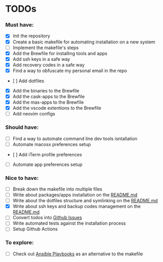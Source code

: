 # TODOs

### Must have:

- [x] Init the repository
- [x] Create a basic makefile for automating installation on a new system
- [ ] Implement the makefile's steps
- [x] Add the Brewfile for installing tools and apps
- [x] Add ssh keys in a safe way
- [x] Add recovery codes in a safe way
- [x] Find a way to obfuscate my personal email in the repo
- [ ] Add dotfiles
- [x] Add the binaries to the Brewfile
- [x] Add the cask-apps to the Brewfile
- [x] Add the mas-apps to the Brewfile
- [x] Add the vscode extentions to the Brewfile
- [ ] Add neovim configs

### Should have:

- [ ] Find a way to automate command line dev tools isntallation
- [ ] Automate macosx preferences setup
- [ ] Add iTerm profile preferences
- [ ] Automate app preferences setup

### Nice to have:

- [ ] Break down the makefile into multiple files
- [ ] Write about packages/apps installation on the [README.md](/README.md)
- [ ] Write about the dotfiles structure and symlinking on the [README.md](/README.md)
- [x] Write about ssh keys and backup codes management on the [README.md](/README.md)
- [ ] Convert todos into [Github Issues](https://github.com/Amheklerior/dotfiles/issues)
- [ ] Write automated tests against the installation process
- [ ] Setup Github Actions

### To explore:

- [ ] Check out [Ansible Playbooks](https://docs.ansible.com/ansible/latest/playbook_guide/playbooks_intro.html) as an alternative to the makefile

